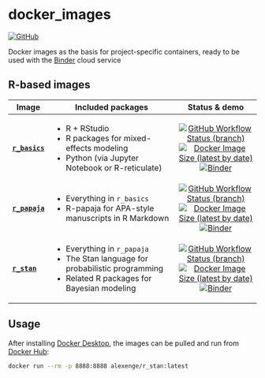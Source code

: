 # docker_images

[![GitHub](https://img.shields.io/github/license/alexenge/docker_images)](https://github.com/alexenge/docker_images/blob/r_basics/LICENSE)

Docker images as the basis for project-specific containers, ready to be used with the [Binder](https://mybinder.readthedocs.io/en/latest/introduction.html) cloud service

## R-based images

| Image                                                        | Included packages                                                                                                                                   |                                                                                                                                                                                                                            Status & demo                                                                                                                                                                                                                            |
| ------------------------------------------------------------ | --------------------------------------------------------------------------------------------------------------------------------------------------- | :-----------------------------------------------------------------------------------------------------------------------------------------------------------------------------------------------------------------------------------------------------------------------------------------------------------------------------------------------------------------------------------------------------------------------------------------------------------------: |
| [**`r_basics`**](https://hub.docker.com/r/alexenge/r_basics) | <ul><li>R + RStudio</li><li>R packages for mixed-effects modeling</li><li>Python (via Jupyter Notebook or R-reticulate)</li></ul>                   | [![GitHub Workflow Status (branch)](https://img.shields.io/github/workflow/status/alexenge/docker_images/autobuild/r_basics)](https://github.com/alexenge/docker_images/actions)<br>[![Docker Image Size (latest by date)](https://img.shields.io/docker/image-size/alexenge/r_basics)](https://hub.docker.com/r/alexenge/r_basics)<br>[![Binder](https://mybinder.org/badge_logo.svg)](https://mybinder.org/v2/gh/alexenge/docker_images/r_basics?urlpath=rstudio) |
| [**`r_papaja`**](https://hub.docker.com/r/alexenge/r_papaja) | <ul><li>Everything in `r_basics`</li><li>R-papaja for APA-style manuscripts in R Markdown</li></ul>                                                 | [![GitHub Workflow Status (branch)](https://img.shields.io/github/workflow/status/alexenge/docker_images/autobuild/r_papaja)](https://github.com/alexenge/docker_images/actions)<br>[![Docker Image Size (latest by date)](https://img.shields.io/docker/image-size/alexenge/r_papaja)](https://hub.docker.com/r/alexenge/r_papaja)<br>[![Binder](https://mybinder.org/badge_logo.svg)](https://mybinder.org/v2/gh/alexenge/docker_images/r_papaja?urlpath=rstudio) |
| [**`r_stan`**](https://hub.docker.com/r/alexenge/r_stan)     | <ul><li>Everything in `r_papaja`</li><li>The Stan language for probabilistic programming</li><li>Related R packages for Bayesian modeling</li></ul> |     [![GitHub Workflow Status (branch)](https://img.shields.io/github/workflow/status/alexenge/docker_images/autobuild/r_stan)](https://github.com/alexenge/docker_images/actions)<br>[![Docker Image Size (latest by date)](https://img.shields.io/docker/image-size/alexenge/r_stan)](https://hub.docker.com/r/alexenge/r_stan)<br>[![Binder](https://mybinder.org/badge_logo.svg)](https://mybinder.org/v2/gh/alexenge/docker_images/r_stan?urlpath=rstudio)     |

## Usage

After installing [Docker Desktop](https://www.docker.com/products/docker-desktop), the images can be pulled and run from [Docker Hub](https://hub.docker.com/u/alexenge):

```bash
docker run --rm -p 8888:8888 alexenge/r_stan:latest
```
